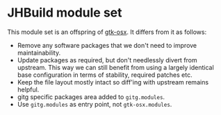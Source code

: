 # JHBuild module set

This module set is an offspring of [gtk-osx](https://gitlab.gnome.org/GNOME/gtk-osx). It differs from it as follows:

- Remove any software packages that we don't need to improve maintainability.
- Update packages as required, but don't needlessly divert from upstream. This way we can still benefit from using a largely identical base configuration in terms of stability, required patches etc.
- Keep the file layout mostly intact so diff'ing with upstream remains helpful.
- gitg specific packages area added to `gitg.modules`.
- Use `gitg.modules` as entry point, not `gtk-osx.modules`.
